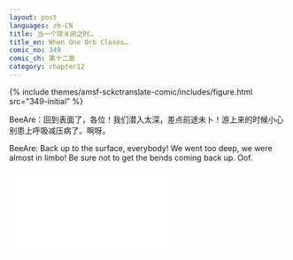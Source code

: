```yaml
---
layout: post
languages: zh-CN
title: 当一个球关闭之时…
title_en: When One Orb Closes…
comic_no: 349
comic_ch: 第十二章
category: chapter12
---
```

{% include themes/amsf-sckctranslate-comic/includes/figure.html src="349-initial" %}

BeeAre：回到表面了，各位！我们潜入太深，差点前途未卜！游上来的时候小心别患上呼吸减压病了。啊呀。

BeeAre: Back up to the surface, everybody! We went too deep, we were almost in limbo! Be sure not to get the bends coming back up. Oof.

<div class="video-wrapper"><iframe src="//player.bilibili.com/player.html?aid=26909538&cid=46337787&page=1" scrolling="no" border="0" frameborder="no" framespacing="0" allowfullscreen="true"> </iframe></div>
